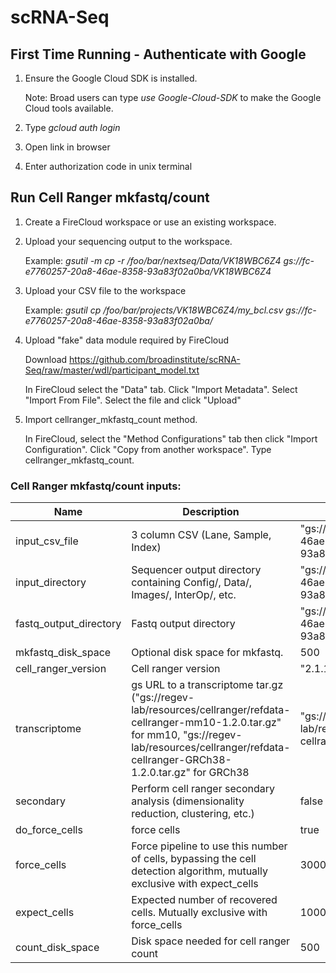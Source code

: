 # scRNA-Seq

## First Time Running - Authenticate with Google

1. Ensure the Google Cloud SDK is installed. 
    
    Note: Broad users can type *use Google-Cloud-SDK* to make the Google Cloud tools available. 

1. Type *gcloud auth login*

1. Open link in browser

1. Enter authorization code in unix terminal


## Run Cell Ranger mkfastq/count
1. Create a FireCloud workspace or use an existing workspace.

1. Upload your sequencing output to the workspace.

    Example: *gsutil -m cp -r /foo/bar/nextseq/Data/VK18WBC6Z4 gs://fc-e7760257-20a8-46ae-8358-93a83f02a0ba/VK18WBC6Z4*

1. Upload your CSV file to the workspace

    Example: *gsutil cp /foo/bar/projects/VK18WBC6Z4/my_bcl.csv gs://fc-e7760257-20a8-46ae-8358-93a83f02a0ba/*

1. Upload "fake" data module required by FireCloud

    Download https://github.com/broadinstitute/scRNA-Seq/raw/master/wdl/participant_model.txt

    In FireCloud select the "Data" tab. Click "Import Metadata". Select "Import From File". Select the file and click "Upload"
1. Import cellranger_mkfastq_count method.
    
    In FireCloud, select the "Method Configurations" tab then click "Import Configuration". Click "Copy from another workspace". Type cellranger_mkfastq_count.

### Cell Ranger mkfastq/count inputs:

Name | Description | Example | Default
--- | --- | --- | ---
input_csv_file | 3 column CSV (Lane, Sample, Index) | "gs://fc-e7760257-20a8-46ae-8358-93a83f02a0ba/my_file.csv"
input_directory | Sequencer output directory containing Config/, Data/, Images/, InterOp/, etc. | "gs://fc-e7760257-20a8-46ae-8358-93a83f02a0ba/my_dir" | 
fastq_output_directory | Fastq output directory | "gs://fc-e7760257-20a8-46ae-8358-93a83f02a0ba/my_dir" |
mkfastq_disk_space | Optional disk space for mkfastq. | 500 | 500 
cell_ranger_version | Cell ranger version | "2.1.1" | "2.1.1"
transcriptome | gs URL to a transcriptome tar.gz ("gs://regev-lab/resources/cellranger/refdata-cellranger-mm10-1.2.0.tar.gz" for mm10, "gs://regev-lab/resources/cellranger/refdata-cellranger-GRCh38-1.2.0.tar.gz" for GRCh38 | "gs://regev-lab/resources/cellranger/refdata-cellranger-mm10-1.2.0.tar.gz" | 
secondary | Perform cell ranger secondary analysis (dimensionality reduction, clustering, etc.) | false | false
do_force_cells | force cells | true | true
force_cells | Force pipeline to use this number of cells, bypassing the cell detection algorithm, mutually exclusive with expect_cells | 3000 | 6000
expect_cells | Expected number of recovered cells. Mutually exclusive with force_cells | 1000 | 3000
count_disk_space | Disk space needed for cell ranger count | 500 | 250


